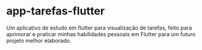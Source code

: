 # app-tarefas-flutter

Um aplicativo de estudo em flutter para visualização de tarefas, feito para aprimorar e praticar minhas habilidades pessoais em Flutter para um futuro projeto melhor elaborado.
